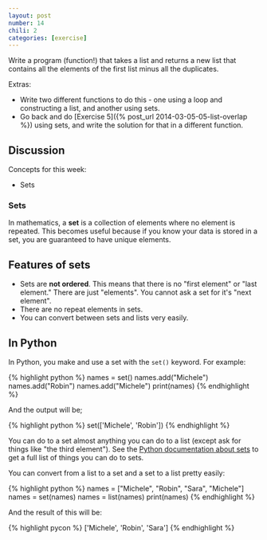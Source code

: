 ```yaml
---
layout: post
number: 14
chili: 2
categories: [exercise]
---
```


Write a program (function!) that takes a list and returns a new list that contains all the elements of the first list minus all the duplicates. 

Extras: 

* Write two different functions to do this - one using a loop and constructing a list, and another using sets.
* Go back and do [Exercise 5]({% post_url 2014-03-05-05-list-overlap %}) using sets, and write the solution for that in a different function.

## Discussion

Concepts for this week:

* Sets

### Sets

In mathematics, a **set** is a collection of elements where no element is repeated. This becomes useful because if you know your data is stored in a set, you are guaranteed to have unique elements. 

## Features of sets

* Sets are **not ordered**. This means that there is no "first element" or "last element." There are just "elements". You cannot ask a set for it's "next element".
* There are no repeat elements in sets.
* You can convert between sets and lists very easily. 

## In Python 

In Python, you make and use a set with the `set()` keyword. For example: 

{% highlight python %}
  names = set()
  names.add("Michele")
  names.add("Robin")
  names.add("Michele")
  print(names)
{% endhighlight %}

And the output will be; 

{% highlight python %}
  set(['Michele', 'Robin'])
{% endhighlight %}

You can do to a set almost anything you can do to a list (except ask for things like "the third element"). See the [Python documentation about sets](https://docs.python.org/3.3/library/stdtypes.html?highlight=set#set) to get a full list of things you can do to sets. 

You can convert from a list to a set and a set to a list pretty easily: 

{% highlight python %}
  names = ["Michele", "Robin", "Sara", "Michele"]
  names = set(names)
  names = list(names)
  print(names)
{% endhighlight %}

And the result of this will be: 

{% highlight pycon %}
  ['Michele', 'Robin', 'Sara']
{% endhighlight %}
